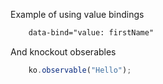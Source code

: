Example of using value bindings
```html
	data-bind="value: firstName"
```

And knockout obserables
```javascript
	ko.observable("Hello");
```

